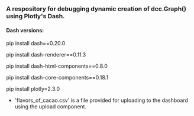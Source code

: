 ### A respository for debugging dynamic creation of dcc.Graph() using Plotly's Dash.

#### Dash versions: 

pip install dash==0.20.0

pip install dash-renderer==0.11.3

pip install dash-html-components==0.8.0

pip install dash-core-components==0.18.1 

pip install plotly=2.3.0
  
- 'flavors_of_cacao.csv' is a file provided for uploading to the dashboard using the upload component.
